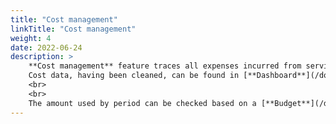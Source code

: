 ```yaml
---
title: "Cost management"
linkTitle: "Cost management"
weight: 4
date: 2022-06-24
description: >
    **Cost management** feature traces all expenses incurred from service accounts registered in Cloudforet.
    Cost data, having been cleaned, can be found in [**Dashboard**](/docs/guides/cost-explorer/dashboard) or [**Cost analysis**](/docs/guides/cost-explorer/cost-analysis).
    <br>
    <br>
    The amount used by period can be checked based on a [**Budget**](/docs/guides/cost-explorer/budget) set by a user and [**Budget use notification**](/docs/guides/cost-explorer/budget/#budget-use-notification-settings) can also be set up.
---
```

